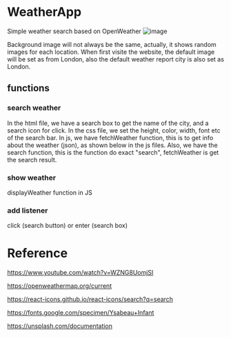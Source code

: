 # WeatherApp
Simple weather search based on OpenWeather
![image](https://github.com/KarenYu729/WeatherApp/assets/97644710/a38c844f-9193-4951-a180-a6de630deb38)

Background image will not always be the same, actually, it shows random images for each location. When first visite the website, the default image will be set as from London, also the default weather report city is also set as London. 

## functions
### search weather 
In the html file, we have a search box to get the name of the city, and a search icon for click.
In the css file, we set the height, color, width, font etc of the search bar.
In js, we have fetchWeather function, this is to get info about the weather (json), as shown below in the js files.
Also, we have the search function, this is the function do exact "search", fetchWeather is get the search result.
### show weather
displayWeather function in JS
### add listener
click (search button) or enter (search box)

# Reference
<a>https://www.youtube.com/watch?v=WZNG8UomjSI</a>

<a>https://openweathermap.org/current</a>

<a>https://react-icons.github.io/react-icons/search?q=search</a>

<a>https://fonts.google.com/specimen/Ysabeau+Infant</a>

<a>https://unsplash.com/documentation</a>
